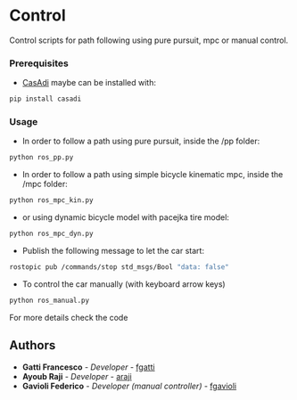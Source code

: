 # Control

Control scripts for path following using pure pursuit, mpc or manual control.

### Prerequisites
* [CasAdi](https://web.casadi.org/)
maybe can be installed with:
```bash
pip install casadi
```
### Usage

- In order to follow a path using pure pursuit, inside the /pp folder:
```bash
python ros_pp.py
```

- In order to follow a path using simple bicycle kinematic mpc, inside the /mpc folder:
```bash
python ros_mpc_kin.py
```

- or using dynamic bicycle model with pacejka tire model:

```bash
python ros_mpc_dyn.py
```

- Publish the following message to let the car start:
```bash
rostopic pub /commands/stop std_msgs/Bool "data: false" 
```

- To control the car manually (with keyboard arrow keys)
```bash
python ros_manual.py
```

For more details check the code

## Authors
* **Gatti Francesco** - *Developer* - [fgatti](https://git.hipert.unimore.it/fgatti)
* **Ayoub Raji** - *Developer* - [araji](https://git.hipert.unimore.it/araji)
* **Gavioli Federico** - *Developer (manual controller)* - [fgavioli](https://git.hipert.unimore.it/fgavioli)